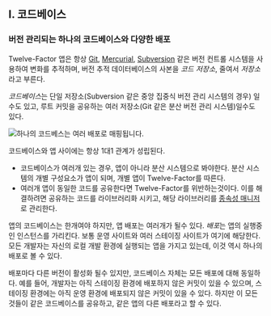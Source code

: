 ## I. 코드베이스
### 버전 관리되는 하나의 코드베이스와 다양한 배포

Twelve-Factor 앱은 항상 [Git](http://git-scm.com/), [Mercurial](http://mercurial.selenic.com/), [Subversion](http://subversion.apache.org/) 같은 버전 컨트롤 시스템을 사용하여 변화를 추적하며, 버전 추적 데이터베이스의 사본을 *코드 저장소*, 줄여서 *저장소*라고 부른다.

*코드베이스*는 단일 저장소(Subversion 같은 중앙 집중식 버전 관리 시스템의 경우) 일수도 있고, 루트 커밋을 공유하는 여러 저장소(Git 같은 분산 버전 관리 시스템)일수도 있다. 

![하나의 코드베스는 여러 배포로 매핑됩니다.](/images/codebase-deploys.png)

코드베이스와 앱 사이에는 항상 1대1 관계가 성립된다.

* 코드베이스가 여러개 있는 경우, 앱이 아니라 분산 시스템으로 봐야한다. 분산 시스템의 개별 구성요소가 앱이 되며, 개별 앱이 Twelve-Factor를 따른다.
* 여러개 앱이 동일한 코드를 공유한다면 Twelve-Factor를 위반하는것이다. 이를 해결하려면 공유하는 코드를 라이브러리화 시키고, 해당 라이브러리를 [종속성 매니저](/dependencies)로 관리한다.

앱의 코드베이스는 한개여야  하지만, 앱 배포는 여러개가 될수 있다. *배포*는 앱의 실행중인 인스턴스를 가리킨다. 보통 운영 사이트와 여러 스테이징 사이트가 여기에 해당한다. 모든 개발자는 자신의 로컬 개발 환경에 실행되는 앱을 가지고 있는데, 이것 역시 하나의 배포로 볼 수 있다.

배포마다 다른 버전이 활성화 될수 있지만, 코드베이스 자체는 모든 배포에 대해 동일하다. 예를 들어, 개발자는 아직 스테이징 환경에 배포하지 않은 커밋이 있을 수 있으며, 스테이징 환경에는 아직 운영 환경에 배포되지 않은 커밋이 있을 수 있다. 하지만 이 모든 것들이 같은 코드베이스를 공유하고, 같은 앱의 다른 배포라고 할 수 있다.